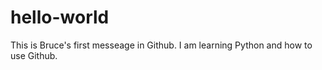 # hello-world
This is Bruce's first messeage in Github.
I am learning Python and how to use Github.

